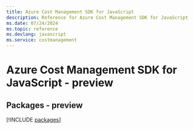 ```yaml
---
title: Azure Cost Management SDK for JavaScript
description: Reference for Azure Cost Management SDK for JavaScript
ms.date: 07/24/2024
ms.topic: reference
ms.devlang: javascript
ms.service: costmanagement
---
```

# Azure Cost Management SDK for JavaScript - preview
## Packages - preview
[!INCLUDE [packages](cost-management-index.md)]
